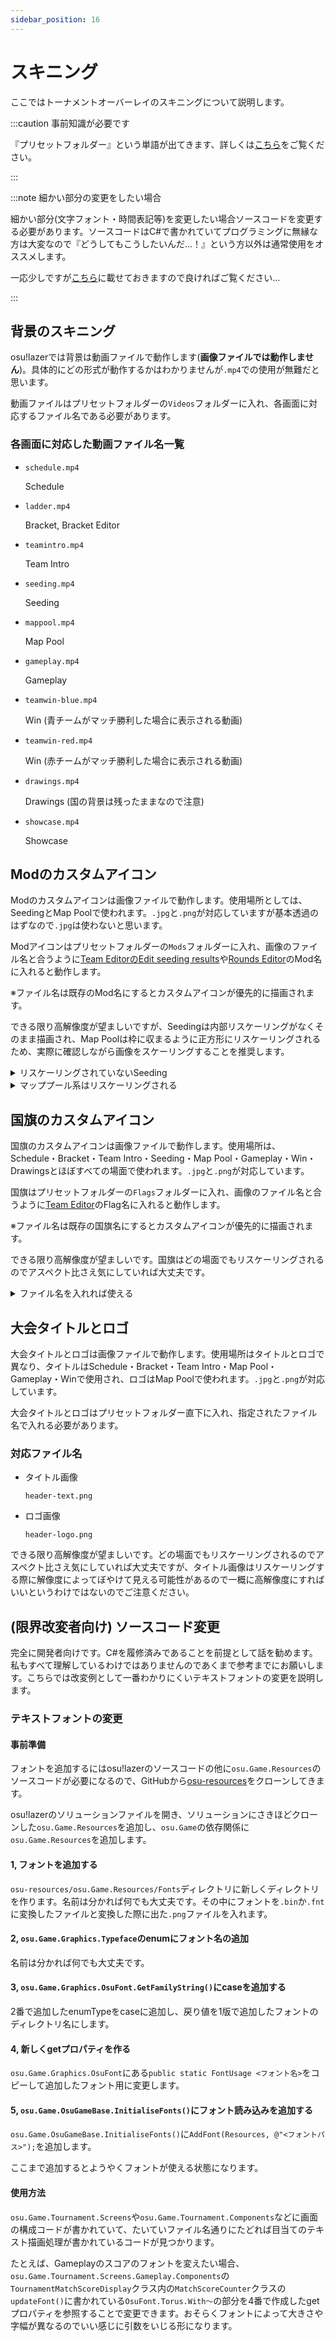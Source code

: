 ```yaml
---
sidebar_position: 16
---
```


# スキニング

ここではトーナメントオーバーレイのスキニングについて説明します。

:::caution 事前知識が必要です

『プリセットフォルダー』という単語が出てきます、詳しくは[こちら](./common_feature.md#プリセットフォルダー)をご覧ください。

:::

:::note 細かい部分の変更をしたい場合

細かい部分(文字フォント・時間表記等)を変更したい場合ソースコードを変更する必要があります。ソースコードはC#で書かれていてプログラミングに無縁な方は大変なので『どうしてもこうしたいんだ...！』という方以外は通常使用をオススメします。

一応少しですが[こちら](#限界改変者向け-ソースコード変更)に載せておきますので良ければご覧ください...

:::

## 背景のスキニング

osu!lazerでは背景は動画ファイルで動作します(**画像ファイルでは動作しません**)。具体的にどの形式が動作するかはわかりませんが`.mp4`での使用が無難だと思います。

動画ファイルはプリセットフォルダーの`Videos`フォルダーに入れ、各画面に対応するファイル名である必要があります。

### 各画面に対応した動画ファイル名一覧

* `schedule.mp4`

  Schedule

* `ladder.mp4`

  Bracket, Bracket Editor

* `teamintro.mp4`

  Team Intro

* `seeding.mp4`

  Seeding

* `mappool.mp4`

  Map Pool

* `gameplay.mp4`

  Gameplay

* `teamwin-blue.mp4`

  Win (青チームがマッチ勝利した場合に表示される動画)

* `teamwin-red.mp4`

  Win (赤チームがマッチ勝利した場合に表示される動画)

* `drawings.mp4`

  Drawings (国の背景は残ったままなので注意)

* `showcase.mp4`

  Showcase

## Modのカスタムアイコン

Modのカスタムアイコンは画像ファイルで動作します。使用場所としては、SeedingとMap Poolで使われます。`.jpg`と`.png`が対応していますが基本透過のはずなので`.jpg`は使わないと思います。

Modアイコンはプリセットフォルダーの`Mods`フォルダーに入れ、画像のファイル名と合うように[Team EditorのEdit seeding results](./team_editor.md#-mod)や[Rounds Editor](./rounds_editor.md#-mods)のMod名に入れると動作します。

※ファイル名は既存のMod名にするとカスタムアイコンが優先的に描画されます。

できる限り高解像度が望ましいですが、Seedingは内部リスケーリングがなくそのまま描画され、Map Poolは枠に収まるように正方形にリスケーリングされるため、実際に確認しながら画像をスケーリングすることを推奨します。

<details>
  <summary>リスケーリングされていないSeeding</summary>
  <img src={require("@site/static/img/osu_lazer/seed_mod.png").default} alt="Modがどでから画像" />
</details>

<details>
  <summary>マッププール系はリスケーリングされる</summary>
  <img src={require("@site/static/img/osu_lazer/round_mod.png").default} alt="リスケールされてる画像" />
</details>

## 国旗のカスタムアイコン

国旗のカスタムアイコンは画像ファイルで動作します。使用場所は、Schedule・Bracket・Team Intro・Seeding・Map Pool・Gameplay・Win・Drawingsとほぼすべての場面で使われます。`.jpg`と`.png`が対応しています。

国旗はプリセットフォルダーの`Flags`フォルダーに入れ、画像のファイル名と合うように[Team Editor](./team_editor.md#-flag)のFlag名に入れると動作します。

※ファイル名は既存の国旗名にするとカスタムアイコンが優先的に描画されます。

できる限り高解像度が望ましいです。国旗はどの場面でもリスケーリングされるのでアスペクト比さえ気にしていれば大丈夫です。

<details>
  <summary>ファイル名を入れれば使える</summary>
  <img src={require("@site/static/img/osu_lazer/flag_exp.png").default} alt="Flagsフォルダatエクスプローラー" />
  <img src={require("@site/static/img/osu_lazer/link_filename.png").default} alt="ファイル名とリンクしてるよー画像" />
</details>

## 大会タイトルとロゴ

大会タイトルとロゴは画像ファイルで動作します。使用場所はタイトルとロゴで異なり、タイトルはSchedule・Bracket・Team Intro・Map Pool・Gameplay・Winで使用され、ロゴはMap Poolで使われます。`.jpg`と`.png`が対応しています。

大会タイトルとロゴはプリセットフォルダー直下に入れ、指定されたファイル名で入れる必要があります。

### 対応ファイル名

* タイトル画像

  `header-text.png`

* ロゴ画像

  `header-logo.png`

できる限り高解像度が望ましいです。どの場面でもリスケーリングされるのでアスペクト比さえ気にしていれば大丈夫ですが、タイトル画像はリスケーリングする際に解像度によってぼやけて見える可能性があるので一概に高解像度にすればいいというわけではないのでご注意ください。

## (限界改変者向け) ソースコード変更

完全に開発者向けです。C#を履修済みであることを前提として話を勧めます。私もすべて理解しているわけではありませんのであくまで参考までにお願いします。こちらでは改変例として一番わかりにくいテキストフォントの変更を説明します。

### テキストフォントの変更

#### 事前準備

フォントを追加するにはosu!lazerのソースコードの他に`osu.Game.Resources`のソースコードが必要になるので、GitHubから[osu-resources](https://github.com/ppy/osu-resources)をクローンしてきます。

osu!lazerのソリューションファイルを開き、ソリューションにさきほどクローンした`osu.Game.Resources`を追加し、`osu.Game`の依存関係に`osu.Game.Resources`を追加します。

#### 1, フォントを追加する

`osu-resources/osu.Game.Resources/Fonts`ディレクトリに新しくディレクトリを作ります。名前は分かれば何でも大丈夫です。その中にフォントを`.bin`か`.fnt`に変換したファイルと変換した際に出た`.png`ファイルを入れます。

#### 2, `osu.Game.Graphics.Typeface`のenumにフォント名の追加

名前は分かれば何でも大丈夫です。

#### 3, `osu.Game.Graphics.OsuFont.GetFamilyString()`にcaseを追加する

2番で追加したenumTypeをcaseに追加し、戻り値を1版で追加したフォントのディレクトリ名にします。

#### 4, 新しくgetプロパティを作る

`osu.Game.Graphics.OsuFont`にある`public static FontUsage <フォント名>`をコピーして追加したフォント用に変更します。

#### 5, `osu.Game.OsuGameBase.InitialiseFonts()`にフォント読み込みを追加する

`osu.Game.OsuGameBase.InitialiseFonts()`に`AddFont(Resources, @"<フォントパス>");`を追加します。

ここまで追加するとようやくフォントが使える状態になります。

#### 使用方法

`osu.Game.Tournament.Screens`や`osu.Game.Tournament.Components`などに画面の構成コードが書かれていて、たいていファイル名通りにたどれば目当てのテキスト描画処理が書かれているコードが見つかります。

たとえば、Gameplayのスコアのフォントを変えたい場合、`osu.Game.Tournament.Screens.Gameplay.Components`の`TournamentMatchScoreDisplay`クラス内の`MatchScoreCounter`クラスの`updateFont()`に書かれている`OsuFont.Torus.With～`の部分を4番で作成したgetプロパティを参照することで変更できます。おそらくフォントによって大きさや字幅が異なるのでいい感じに引数をいじる形になります。
